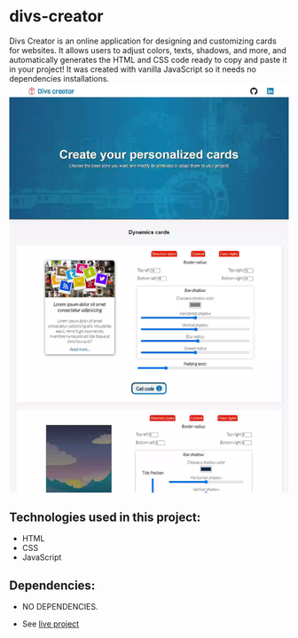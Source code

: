 # divs-creator
Divs Creator is an online application for designing and customizing cards for websites. It allows users to adjust colors, texts, shadows, and more, and automatically generates the HTML and CSS code ready to copy and paste it in your project!
It was created with vanilla JavaScript so it needs no dependencies installations.
![imagen de divs creator](https://raw.githubusercontent.com/facudam/portfolio/main/src/images/divscreator.webp)

## Technologies used in this project:
- HTML
- CSS
- JavaScript

## Dependencies:
- NO DEPENDENCIES.


- See [live project](https://divscreator.netlify.app/ "Mercado libre clone")


